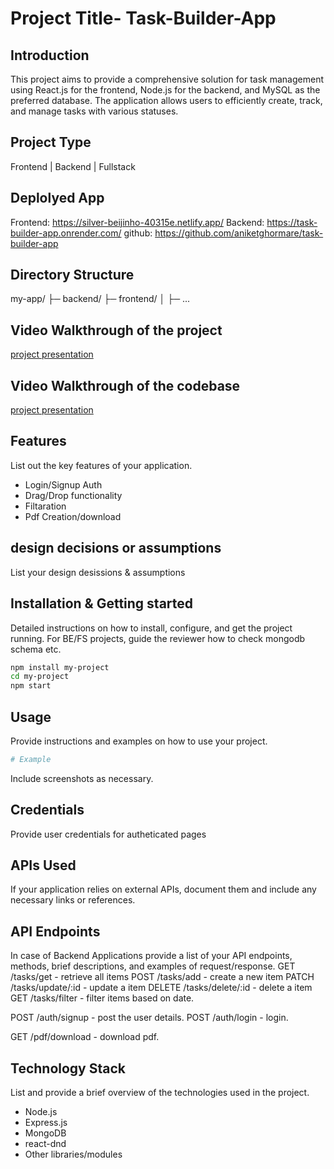 # Project Title- Task-Builder-App

## Introduction
This project aims to provide a comprehensive solution for task management using React.js for the frontend, Node.js for the backend, and MySQL as the preferred database. The application allows users to efficiently create, track, and manage tasks with various statuses.

## Project Type
Frontend | Backend | Fullstack

## Deplolyed App
Frontend: https://silver-beijinho-40315e.netlify.app/
Backend: https://task-builder-app.onrender.com/
github: https://github.com/aniketghormare/task-builder-app

## Directory Structure
my-app/
├─ backend/
├─ frontend/
│  ├─ ...

## Video Walkthrough of the project
[project presentation](https://drive.google.com/file/d/1Nr02_zo7O7gU37guSGlcKBr_1rn78eZe/view?usp=drive_link)

## Video Walkthrough of the codebase
[project presentation](https://drive.google.com/file/d/1Nr02_zo7O7gU37guSGlcKBr_1rn78eZe/view?usp=drive_link)

## Features
List out the key features of your application.

- Login/Signup Auth
- Drag/Drop functionality
- Filtaration
- Pdf Creation/download

## design decisions or assumptions
List your design desissions & assumptions

## Installation & Getting started
Detailed instructions on how to install, configure, and get the project running. For BE/FS projects, guide the reviewer how to check mongodb schema etc.

```bash
npm install my-project
cd my-project
npm start
```

## Usage
Provide instructions and examples on how to use your project.

```bash
# Example
```

Include screenshots as necessary.
[](https://drive.google.com/file/d/1teLJtI7mxHcJfXGLxVi3-4Uwv-vWSf8P/view?usp=sharing)

[](https://drive.google.com/file/d/1f2E4zPmuTwkS8ucTvJeOhBSahcwp2FAZ/view?usp=sharing)

[](https://drive.google.com/file/d/1dzH2LyeNDqyw0b7cAu2tzN0u8eegbOkt/view?usp=sharing)
## Credentials
Provide user credentials for autheticated pages

## APIs Used
If your application relies on external APIs, document them and include any necessary links or references.

## API Endpoints
In case of Backend Applications provide a list of your API endpoints, methods, brief descriptions, and examples of request/response.
GET /tasks/get - retrieve all items
POST /tasks/add - create a new item
PATCH /tasks/update/:id - update a item
DELETE /tasks/delete/:id - delete a item
GET /tasks/filter - filter items based on date.

POST /auth/signup - post the user details.
POST /auth/login - login.

GET /pdf/download - download pdf.


## Technology Stack
List and provide a brief overview of the technologies used in the project.

- Node.js
- Express.js
- MongoDB
- react-dnd
- Other libraries/modules
